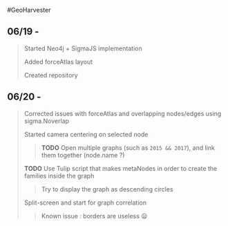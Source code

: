 #GeoHarvester

## 06/19 - 
> Started Neo4j + SigmaJS implementation
>
> Added forceAtlas layout
>
> Created repository
>

## 06/20 - 
> Corrected issues with forceAtlas and overlapping nodes/edges using sigma.Noverlap
>
> Started camera centering on selected node
>> **TODO** Open multiple graphs (such as `2015 && 2017`), and link them together (node.name ?)
>
> **TODO** Use Tulip script that makes metaNodes in order to create the families inside the graph
>> Try to display the graph as descending circles
>
> Split-screen and start for graph correlation
>> Known issue : borders are useless :frowning:
